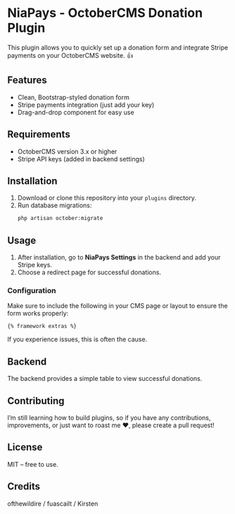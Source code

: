 # NiaPays - OctoberCMS Donation Plugin

This plugin allows you to quickly set up a donation form and integrate Stripe payments on your OctoberCMS website. 👍

## Features

- Clean, Bootstrap-styled donation form
- Stripe payments integration (just add your key)
- Drag-and-drop component for easy use

## Requirements

- OctoberCMS version 3.x or higher
- Stripe API keys (added in backend settings)

## Installation

1. Download or clone this repository into your `plugins` directory.
2. Run database migrations:
   ```bash
   php artisan october:migrate
   ```

## Usage

1. After installation, go to **NiaPays Settings** in the backend and add your Stripe keys.
2. Choose a redirect page for successful donations.

### Configuration

Make sure to include the following in your CMS page or layout to ensure the form works properly:
```
{% framework extras %}
```
If you experience issues, this is often the cause.

## Backend

The backend provides a simple table to view successful donations.

## Contributing

I’m still learning how to build plugins, so if you have any contributions, improvements, or just want to roast me ❤️, please create a pull request!

## License

MIT – free to use.

## Credits

ofthewildire / fuascailt / Kirsten
